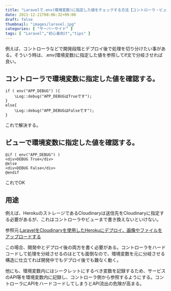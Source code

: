 ```yaml
---
title: "Laravelで.env(環境変数)に指定した値をチェックする方法【コントローラ・ビュー】"
date: 2021-12-21T08:06:32+09:00
draft: false
thumbnail: "images/laravel.jpg"
categories: [ "サーバーサイド" ]
tags: [ "Laravel","初心者向け","tips" ]
---
```


例えば、コントローラなどで開発段階とデプロイ後で処理を切り分けたい事がある。そういう時は、.env(環境変数)に指定した値を参照してif文で分岐させれば良い。

## コントローラで環境変数に指定した値を確認する。

    if ( env("APP_DEBUG") ){
        \Log::debug("APP_DEBUGはTrueです");
    }
    else{
        \Log::debug("APP_DEBUGはFalseです");
    }

これで解決する。

## ビューで環境変数に指定した値を確認する。

    @if ( env("APP_DEBUG") )
    <div>DEBUG True</div>
    @else
    <div>DEBUG False</div>
    @endif 

これでOK


## 用途

例えば、HerokuのストレージであるCloudinaryは送信先をCloudinaryに指定する必要があるが、これはコントローラやビューまで書き換えないといけない。

参照元:[LaravelをCloudinaryを使用したHerokuにデプロイ、画像やファイルをアップロードする](/post/laravel-heroku-cloudinary-deploy/)

この場合、開発中とデプロイ後の両方を書く必要がある。コントローラをハードコードして処理を分岐させるのはとても面倒なので、環境変数を元に分岐させる構造に仕立てれば開発中でもデプロイ後でも難なく動く。

他にも、環境変数内にはシークレットにするべき変数を記録するため、サービスのAPI等を環境変数内に記録し、コントローラ側から参照するようにする。コントローラにAPIをハードコードしてしまうとAPI流出の危険が高まる。

